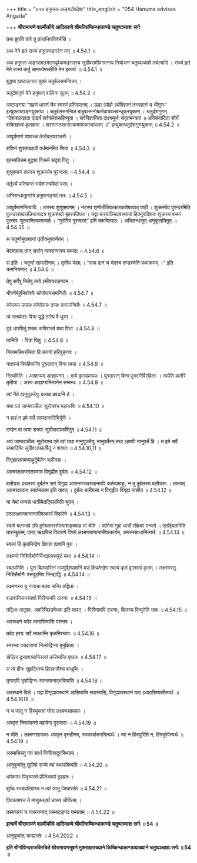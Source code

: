 +++
title = "०५४ हनुमता-अङ्गदोपदेशः"
title_english = "054 Hanuma advises Angada"

+++
**श्रीरामायणे वाल्मीकीये आदिकाव्ये श्रीमत्किष्किन्धाकाण्डे चतुष्पञ्चाशः सर्गः**

तथा ब्रुवति तारे तु ताराधिपतिवर्चसि ।

अथ मेने हृतं राज्यं हनुमानङ्गदेन तत् ॥ 4.54.1 ॥

अथ हनुमता अङ्गदमतभेदनपूर्वकमङ्गदस्य सुग्रीवसमीपगमनाय नियोजनं चतुष्पञ्चाशे तथेत्यादि । राज्यं हृतं मेने राज्यं कर्तुं सामर्थ्यमस्तीति मेन इत्यर्थः ॥ 4.54.1 ॥

बुद्ध्या ह्यष्टाङ्गया युक्तं चतुर्बलसमन्वितम् ।

चतुर्दशगुणं मेने हनुमान् वालिनः सुतम् ॥ 4.54.2 ॥

अष्टाङ्गया “ग्रहणं धारणं चैव स्मरणं प्रतिपादनम् । ऊहा ऽपोहो ऽर्थविज्ञानं तत्त्वज्ञानं च धीगुणः” इत्युक्ताष्टाङ्गयुक्तया । चतुर्बलसमन्वितं बाहुबलमनोबलोपायबलबन्धुबलयुक्तम् । चतुर्दशगुणम् “देशकालज्ञता दार्ढ्यं सर्वक्लेशसहिष्णुता । सर्वविज्ञानिता दाक्ष्यमूर्जः संवृतमन्त्रता ॥ अविसंवादिता शौर्यं शक्तिज्ञत्वं कृतज्ञता । शरणागतवात्सल्यममर्षत्वमचापलम् ॥” इत्युक्तचतुर्दशगुणयुक्तम् ॥ 4.54.2 ॥

आपूर्यमाणं शश्वच्च तेजोबलपराक्रमैः ।

शशिनं शुक्लपक्षादौ वर्धमानमिव श्रिया ॥ 4.54.3 ॥

बृहस्पतिसमं बुद्ध्या विक्रमे सदृशं पितुः ।

शुश्रूषमाणं तारस्य शुक्रस्येव पुरन्दरम् ॥ 4.54.4 ॥

भर्तुरर्थे परिश्रान्तं सर्वशास्त्रविदां वरम् ।

अभिसन्धातुमारेभे हनुमानङ्गदं ततः ॥ 4.54.5 ॥

आपूर्यमाणमित्यादि । तारस्य शुश्रूषमाणम् । नटस्य शृणोतीतिवत्कारकशेषत्वात् षष्ठी । शुक्रस्येव पुरन्दरमिति पुरन्दरशब्दसन्निधानादत्र शुक्रशब्दो बृहस्पतिपरः । यद्वा कस्याञ्चिदवस्थायां हितमुपदिशतः शुक्रस्य वचनं पुरन्दरः श्रुतवानित्यवगम्यते । “गुरोरिव पुरन्दरम्” इति क्कचित्पाठः । अभिसन्धातुम् अनुकूलयितुम् ॥ 4.54.35 ॥

स चतुर्णामुपायानां तृतीयमुपवर्णयन् ।

भेदयामास तान् सर्वान् वानरान्वाक्य सम्पदा ॥ 4.54.6 ॥

स इति । चतुर्णां सामादीनाम् । तृतीयं भेदम् । “साम दानं च भेदश्च दण्डश्चेति यथाक्रमम् ।” इति क्रमनियमात् ॥ 4.54.6 ॥

तेषु सर्वेषु भिन्नेषु ततो ऽभीषयदङ्गदम् ।

भीषणैर्बहुभिर्वाक्यैः कोपोपायसमन्वितैः ॥ 4.54.7 ॥

कोपरूप उपायः कोपोपायः दण्डः तत्समन्वितैः ॥ 4.54.7 ॥

त्वं समर्थतरः पित्रा युद्धे तारेय वै धुरम् ।

दृढं धारयितुं शक्तः कपिराज्यं यथा पिता ॥ 4.54.8 ॥

त्वमिति । पित्रा पितुः ॥ 4.54.8 ॥

नित्यमस्थिरचित्ता हि कपयो हरिपुङ्गवः ।

नाज्ञाप्यं विषहिष्यन्ति पुत्रदारान् विना त्वया ॥ 4.54.9 ॥

नित्यमिति । आज्ञाप्यम् आज्ञापनम् । भावे कृत्यप्रत्ययः । पुत्रदारान् विना पुत्रदारैर्विरहिताः । त्वयेति कर्तरि तृतीया । अस्य आज्ञाप्यमित्यनेन सम्बन्धः ॥ 4.54.9 ॥

त्वां नैते ह्यनुयुञ्जेयुः प्रत्यक्षं प्रवदामि ते ।

यथा ऽयं जाम्बवान्नीलः सुहोत्रश्च महाकपिः ॥ 4.54.10 ॥

न ह्यहं त इमे सर्वे सामदानादिभिर्गुणैः ।

दण्डेन वा त्वया शक्याः सुग्रीवादपकर्षितुम् ॥ 4.54.11 ॥

अयं जाम्बवान्नीलः सुहोत्रश्च एते त्वां यथा नानुयुञ्जैयुः नानुवर्तेरन् तथा ऽहमपि नानुवर्ते हि । त इमे सर्वे सामादिभिः सुग्रीवादपकर्षितुं न शक्याः ॥ 4.54.10,11 ॥

विगृह्यासनमप्याहुर्दुर्बलेन बलीयसः ।

आत्मरक्षाकरस्तस्मान्न विगृह्णीत दुर्बलः ॥ 4.54.12 ॥

बलीयसः प्रबलस्य दुर्बलेन समं विगृह्य आसनमप्यवस्थानमपि कर्तव्यमाहुः, न तु दुर्बलस्य बलीयसा । तस्मात् आत्मरक्षाकरः स्वक्षेमकाम इति यावत् । दुर्बलः बलीयसा न विगृह्णीत विगृह्य नासीत ॥ 4.54.12 ॥

यां चेमां मन्यसे धात्रीमेतद्बिलमिति श्रुतम् ।

एतल्लक्ष्मणबाणानामीषत्कार्यं विदारेणे ॥ 4.54.13 ॥

स्वतो बलाभावे ऽपि दुर्गबलमस्तीत्याशङ्क्याह यां चेति । यामिमां गुहां धात्रीं रक्षिकां मन्यसे । एतद्बिलमिति ताराच्छ्रुतम्, एतत् ऋक्षबिलं विदारणे विषये लक्ष्मणबाणानामीषत्कार्यम्, अयत्नसाध्यमित्यर्थः ॥ 4.54.13 ॥

स्वल्पं हि कृतमिन्द्रेण क्षिपता ह्यशनिं पुरा ।

लक्ष्मणो निशितैर्बाणैर्भिन्द्यात्पत्त्रपुटं यथा ॥ 4.54.14 ॥

स्वल्पमिति । पुरा बिलवासिनं मयमुद्दिश्याशनिं वज्रं क्षिपतेन्द्रेण स्वल्पं कृतं द्वारमात्रं कृतम् । लक्ष्मणस्तु निशितैर्बाणैः पत्त्रपुटमिव भिन्द्याद्धि ॥ 4.54.14 ॥

लक्ष्मणस्य तु नाराचा बहवः सन्ति तद्विधाः ।

वज्राशनिसमस्पर्शा गिरीणामपि दारणाः ॥ 4.54.15 ॥

तद्विधाः तादृशाः, अपरिच्छिन्नवैभवा इति यावत् । गिरीणामपि दारणाः, बिलस्य किमुतेति भावः ॥ 4.54.15 ॥

अवस्थाने यदैव त्वमासिष्यसि परन्तप ।

तदेव हरयः सर्वे त्यक्ष्यन्ति कृतनिश्चयाः ॥ 4.54.16 ॥

स्मरन्तः पत्रदाराणां नित्योद्विग्ना बुभुक्षिताः ।

खेदिता दुःखशय्याभिस्त्वां करिष्यन्ति पृष्ठतः ॥ 4.54.17 ॥

स त्वं हीनः सुहृद्भिश्च हितकामैश्च बन्धुभिः ।

तृणादपि भृशोद्विग्नः स्पन्दमानाद्भविष्यसि ॥ 4.54.18 ॥

अवस्थाने बिले । यद्वा विगृह्यावस्थाने आसिष्यसि स्थास्यसि, विगृह्यावस्थानं यदा ऽध्यवसिष्यसीत्यर्थः ॥ 4.54.1618 ॥

न च जातु न हिंस्युस्त्वां घोरा लक्ष्मणसायकाः ।

अपवृत्तं जिघांसन्तो महावेगा दुरासदाः ॥ 4.54.19 ॥

न चेति । लक्ष्मणसायकाः अपवृत्तं वृत्तहीनम्, स्वकार्याकरमित्यर्थः । त्वां न हिंस्युरिति न, हिंस्युरेवेत्यर्थः ॥ 4.54.19 ॥

अस्माभिस्तु गतं सार्धं विनीतवदुपस्थितम् ।

आनुपूर्व्यात्तु सुग्रीवो राज्ये त्वां स्थापयिष्यति ॥ 4.54.20 ॥

धर्मकामः पितृव्यस्ते प्रीतिकामो दृढव्रतः ।

शुचिः सत्यप्रतिज्ञश्च न त्वां जातु जिघांसति ॥ 4.54.21 ॥

प्रियकामश्च ते मासुस्तदर्थं चास्य जीवितम् ।

तस्यापत्यं च नास्त्यन्यत् तस्मादङ्गद गम्यताम् ॥ 4.54.22 ॥

**इत्यार्षे श्रीरामायणे वाल्मीकीये आदिकाव्ये श्रीमत्किष्किन्धाकाण्डे चतुष्पञ्चाशः सर्गः ॥ 54 ॥**

आनुपूर्व्यात् क्रमप्राप्तेः ॥ 4.54.2022 ॥

**इति श्रीगोविन्दराजविरचिते श्रीरामायणभूषणे मुक्ताहाराख्याने किष्किन्धाकाण्डव्याख्याने चतुष्पञ्चाशः सर्गः ॥ 54 ॥**
